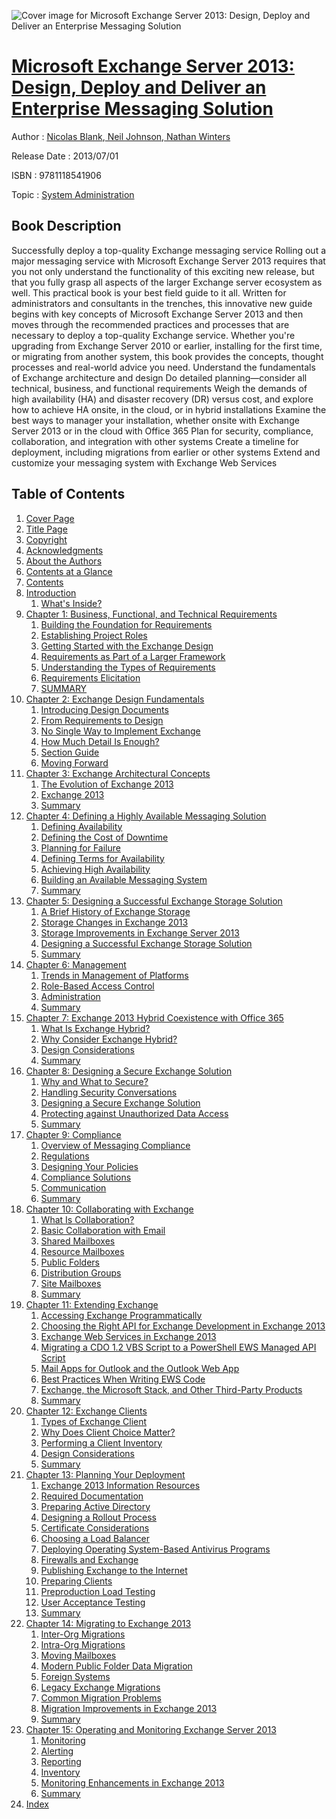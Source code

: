 ![Cover image for Microsoft Exchange Server 2013: Design, Deploy and Deliver an Enterprise Messaging Solution](https://imgdetail.ebookreading.net/cover/cover/system_admin/EB9781118541906.jpg)

[Microsoft Exchange Server 2013: Design, Deploy and Deliver an Enterprise Messaging Solution](https://ebookreading.net/view/book/Microsoft+Exchange+Server+2013%3A+Design%2C+Deploy+and+Deliver+an+Enterprise+Messaging+Solution-EB9781118541906_1.html "Microsoft Exchange Server 2013: Design, Deploy and Deliver an Enterprise Messaging Solution")
====================================================================================================================

Author : [Nicolas Blank](https://ebookreading.net/search/author/Nicolas+Blank),[ Neil Johnson](https://ebookreading.net/search/author/+Neil+Johnson),[ Nathan Winters](https://ebookreading.net/search/author/+Nathan+Winters)

Release Date : 2013/07/01

ISBN : 9781118541906

Topic : [System Administration](https://ebookreading.net/search/category/system-administration)

Book Description
-----------------

Successfully deploy a top-quality Exchange messaging service
Rolling out a major messaging service with Microsoft Exchange Server 2013 requires that you not only understand the functionality of this exciting new release, but that you fully grasp all aspects of the larger Exchange server ecosystem as well. This practical book is your best field guide to it all.
Written for administrators and consultants in the trenches, this innovative new guide begins with key concepts of Microsoft Exchange Server 2013 and then moves through the recommended practices and processes that are necessary to deploy a top-quality Exchange service. Whether you're upgrading from Exchange Server 2010 or earlier, installing for the first time, or migrating from another system, this book provides the concepts, thought processes and real-world advice you need.
Understand the fundamentals of Exchange architecture and design
Do detailed planning—consider all technical, business, and functional requirements
Weigh the demands of high availability (HA) and disaster recovery (DR) versus cost, and explore how to achieve HA onsite, in the cloud, or in hybrid installations
Examine the best ways to manager your installation, whether onsite with Exchange Server 2013 or in the cloud with Office 365
Plan for security, compliance, collaboration, and integration with other systems
Create a timeline for deployment, including migrations from earlier or other systems
Extend and customize your messaging system with Exchange Web Services
              
Table of Contents
-----------------

1. [Cover Page](https://ebookreading.net/view/book/Microsoft+Exchange+Server+2013%3A+Design%2C+Deploy+and+Deliver+an+Enterprise+Messaging+Solution-EB9781118541906_1.html)
1. [Title Page](https://ebookreading.net/view/book/Microsoft+Exchange+Server+2013%3A+Design%2C+Deploy+and+Deliver+an+Enterprise+Messaging+Solution-EB9781118541906_2.html)
1. [Copyright](https://ebookreading.net/view/book/Microsoft+Exchange+Server+2013%3A+Design%2C+Deploy+and+Deliver+an+Enterprise+Messaging+Solution-EB9781118541906_3.html)
1. [Acknowledgments](https://ebookreading.net/view/book/Microsoft+Exchange+Server+2013%3A+Design%2C+Deploy+and+Deliver+an+Enterprise+Messaging+Solution-EB9781118541906_6.html#ack)
1. [About the Authors](https://ebookreading.net/view/book/Microsoft+Exchange+Server+2013%3A+Design%2C+Deploy+and+Deliver+an+Enterprise+Messaging+Solution-EB9781118541906_7.html#aboutthe)
1. [Contents at a Glance](https://ebookreading.net/view/book/Microsoft+Exchange+Server+2013%3A+Design%2C+Deploy+and+Deliver+an+Enterprise+Messaging+Solution-EB9781118541906_8.html#conte)
1. [Contents](https://ebookreading.net/view/book/Microsoft+Exchange+Server+2013%3A+Design%2C+Deploy+and+Deliver+an+Enterprise+Messaging+Solution-EB9781118541906_9.html)
1. [Introduction](https://ebookreading.net/view/book/Microsoft+Exchange+Server+2013%3A+Design%2C+Deploy+and+Deliver+an+Enterprise+Messaging+Solution-EB9781118541906_10.html#intro)
    1. [What&#39;s Inside?](https://ebookreading.net/view/book/Microsoft+Exchange+Server+2013%3A+Design%2C+Deploy+and+Deliver+an+Enterprise+Messaging+Solution-EB9781118541906_10.html#intro-sec003)
1. [Chapter 1: Business, Functional, and Technical Requirements](https://ebookreading.net/view/book/Microsoft+Exchange+Server+2013%3A+Design%2C+Deploy+and+Deliver+an+Enterprise+Messaging+Solution-EB9781118541906_11.html#ch01)
    1. [Building the Foundation for Requirements](https://ebookreading.net/view/book/Microsoft+Exchange+Server+2013%3A+Design%2C+Deploy+and+Deliver+an+Enterprise+Messaging+Solution-EB9781118541906_11.html#ch001-sec001)
    1. [Establishing Project Roles](https://ebookreading.net/view/book/Microsoft+Exchange+Server+2013%3A+Design%2C+Deploy+and+Deliver+an+Enterprise+Messaging+Solution-EB9781118541906_11.html#ch001-sec002)
    1. [Getting Started with the Exchange Design](https://ebookreading.net/view/book/Microsoft+Exchange+Server+2013%3A+Design%2C+Deploy+and+Deliver+an+Enterprise+Messaging+Solution-EB9781118541906_11.html#ch001-sec003)
    1. [Requirements as Part of a Larger Framework](https://ebookreading.net/view/book/Microsoft+Exchange+Server+2013%3A+Design%2C+Deploy+and+Deliver+an+Enterprise+Messaging+Solution-EB9781118541906_11.html#ch001-sec004)
    1. [Understanding the Types of Requirements](https://ebookreading.net/view/book/Microsoft+Exchange+Server+2013%3A+Design%2C+Deploy+and+Deliver+an+Enterprise+Messaging+Solution-EB9781118541906_11.html#ch001-sec005)
    1. [Requirements Elicitation](https://ebookreading.net/view/book/Microsoft+Exchange+Server+2013%3A+Design%2C+Deploy+and+Deliver+an+Enterprise+Messaging+Solution-EB9781118541906_11.html#ch001-sec010)
    1. [SUMMARY](https://ebookreading.net/view/book/Microsoft+Exchange+Server+2013%3A+Design%2C+Deploy+and+Deliver+an+Enterprise+Messaging+Solution-EB9781118541906_11.html#ch001-sec011)
1. [Chapter 2: Exchange Design Fundamentals](https://ebookreading.net/view/book/Microsoft+Exchange+Server+2013%3A+Design%2C+Deploy+and+Deliver+an+Enterprise+Messaging+Solution-EB9781118541906_12.html#ch02)
    1. [Introducing Design Documents](https://ebookreading.net/view/book/Microsoft+Exchange+Server+2013%3A+Design%2C+Deploy+and+Deliver+an+Enterprise+Messaging+Solution-EB9781118541906_12.html#ch002-sec001)
    1. [From Requirements to Design](https://ebookreading.net/view/book/Microsoft+Exchange+Server+2013%3A+Design%2C+Deploy+and+Deliver+an+Enterprise+Messaging+Solution-EB9781118541906_12.html#ch002-sec002)
    1. [No Single Way to Implement Exchange](https://ebookreading.net/view/book/Microsoft+Exchange+Server+2013%3A+Design%2C+Deploy+and+Deliver+an+Enterprise+Messaging+Solution-EB9781118541906_12.html#ch002-sec003)
    1. [How Much Detail Is Enough?](https://ebookreading.net/view/book/Microsoft+Exchange+Server+2013%3A+Design%2C+Deploy+and+Deliver+an+Enterprise+Messaging+Solution-EB9781118541906_12.html#ch002-sec004)
    1. [Section Guide](https://ebookreading.net/view/book/Microsoft+Exchange+Server+2013%3A+Design%2C+Deploy+and+Deliver+an+Enterprise+Messaging+Solution-EB9781118541906_12.html#ch002-sec005)
    1. [Moving Forward](https://ebookreading.net/view/book/Microsoft+Exchange+Server+2013%3A+Design%2C+Deploy+and+Deliver+an+Enterprise+Messaging+Solution-EB9781118541906_12.html#ch002-sec030)
1. [Chapter 3: Exchange Architectural Concepts](https://ebookreading.net/view/book/Microsoft+Exchange+Server+2013%3A+Design%2C+Deploy+and+Deliver+an+Enterprise+Messaging+Solution-EB9781118541906_13.html#ch03)
    1. [The Evolution of Exchange 2013](https://ebookreading.net/view/book/Microsoft+Exchange+Server+2013%3A+Design%2C+Deploy+and+Deliver+an+Enterprise+Messaging+Solution-EB9781118541906_13.html#ch003-sec001)
    1. [Exchange 2013](https://ebookreading.net/view/book/Microsoft+Exchange+Server+2013%3A+Design%2C+Deploy+and+Deliver+an+Enterprise+Messaging+Solution-EB9781118541906_13.html#ch003-sec025)
    1. [Summary](https://ebookreading.net/view/book/Microsoft+Exchange+Server+2013%3A+Design%2C+Deploy+and+Deliver+an+Enterprise+Messaging+Solution-EB9781118541906_13.html#ch003-sec061)
1. [Chapter 4: Defining a Highly Available Messaging Solution](https://ebookreading.net/view/book/Microsoft+Exchange+Server+2013%3A+Design%2C+Deploy+and+Deliver+an+Enterprise+Messaging+Solution-EB9781118541906_14.html#ch04)
    1. [Defining Availability](https://ebookreading.net/view/book/Microsoft+Exchange+Server+2013%3A+Design%2C+Deploy+and+Deliver+an+Enterprise+Messaging+Solution-EB9781118541906_14.html#ch004-sec001)
    1. [Defining the Cost of Downtime](https://ebookreading.net/view/book/Microsoft+Exchange+Server+2013%3A+Design%2C+Deploy+and+Deliver+an+Enterprise+Messaging+Solution-EB9781118541906_14.html#ch004-sec003)
    1. [Planning for Failure](https://ebookreading.net/view/book/Microsoft+Exchange+Server+2013%3A+Design%2C+Deploy+and+Deliver+an+Enterprise+Messaging+Solution-EB9781118541906_14.html#ch004-sec004)
    1. [Defining Terms for Availability](https://ebookreading.net/view/book/Microsoft+Exchange+Server+2013%3A+Design%2C+Deploy+and+Deliver+an+Enterprise+Messaging+Solution-EB9781118541906_14.html#ch004-sec005)
    1. [Achieving High Availability](https://ebookreading.net/view/book/Microsoft+Exchange+Server+2013%3A+Design%2C+Deploy+and+Deliver+an+Enterprise+Messaging+Solution-EB9781118541906_14.html#ch004-sec011)
    1. [Building an Available Messaging System](https://ebookreading.net/view/book/Microsoft+Exchange+Server+2013%3A+Design%2C+Deploy+and+Deliver+an+Enterprise+Messaging+Solution-EB9781118541906_14.html#ch004-sec012)
    1. [Summary](https://ebookreading.net/view/book/Microsoft+Exchange+Server+2013%3A+Design%2C+Deploy+and+Deliver+an+Enterprise+Messaging+Solution-EB9781118541906_14.html#ch004-sec025)
1. [Chapter 5: Designing a Successful Exchange Storage Solution](https://ebookreading.net/view/book/Microsoft+Exchange+Server+2013%3A+Design%2C+Deploy+and+Deliver+an+Enterprise+Messaging+Solution-EB9781118541906_15.html#ch05)
    1. [A Brief History of Exchange Storage](https://ebookreading.net/view/book/Microsoft+Exchange+Server+2013%3A+Design%2C+Deploy+and+Deliver+an+Enterprise+Messaging+Solution-EB9781118541906_15.html#ch005-sec001)
    1. [Storage Changes in Exchange 2013](https://ebookreading.net/view/book/Microsoft+Exchange+Server+2013%3A+Design%2C+Deploy+and+Deliver+an+Enterprise+Messaging+Solution-EB9781118541906_15.html#ch005-sec006)
    1. [Storage Improvements in Exchange Server 2013](https://ebookreading.net/view/book/Microsoft+Exchange+Server+2013%3A+Design%2C+Deploy+and+Deliver+an+Enterprise+Messaging+Solution-EB9781118541906_15.html#ch005-sec013)
    1. [Designing a Successful Exchange Storage Solution](https://ebookreading.net/view/book/Microsoft+Exchange+Server+2013%3A+Design%2C+Deploy+and+Deliver+an+Enterprise+Messaging+Solution-EB9781118541906_15.html#ch005-sec016)
    1. [Summary](https://ebookreading.net/view/book/Microsoft+Exchange+Server+2013%3A+Design%2C+Deploy+and+Deliver+an+Enterprise+Messaging+Solution-EB9781118541906_15.html#ch005-sec025)
1. [Chapter 6: Management](https://ebookreading.net/view/book/Microsoft+Exchange+Server+2013%3A+Design%2C+Deploy+and+Deliver+an+Enterprise+Messaging+Solution-EB9781118541906_16.html#ch06)
    1. [Trends in Management of Platforms](https://ebookreading.net/view/book/Microsoft+Exchange+Server+2013%3A+Design%2C+Deploy+and+Deliver+an+Enterprise+Messaging+Solution-EB9781118541906_16.html#ch006-sec001)
    1. [Role-Based Access Control](https://ebookreading.net/view/book/Microsoft+Exchange+Server+2013%3A+Design%2C+Deploy+and+Deliver+an+Enterprise+Messaging+Solution-EB9781118541906_16.html#ch006-sec002)
    1. [Administration](https://ebookreading.net/view/book/Microsoft+Exchange+Server+2013%3A+Design%2C+Deploy+and+Deliver+an+Enterprise+Messaging+Solution-EB9781118541906_16.html#ch006-sec024)
    1. [Summary](https://ebookreading.net/view/book/Microsoft+Exchange+Server+2013%3A+Design%2C+Deploy+and+Deliver+an+Enterprise+Messaging+Solution-EB9781118541906_16.html#ch006-sec031)
1. [Chapter 7: Exchange 2013 Hybrid Coexistence with Office 365](https://ebookreading.net/view/book/Microsoft+Exchange+Server+2013%3A+Design%2C+Deploy+and+Deliver+an+Enterprise+Messaging+Solution-EB9781118541906_17.html#ch07)
    1. [What Is Exchange Hybrid?](https://ebookreading.net/view/book/Microsoft+Exchange+Server+2013%3A+Design%2C+Deploy+and+Deliver+an+Enterprise+Messaging+Solution-EB9781118541906_17.html#ch007-sec001)
    1. [Why Consider Exchange Hybrid?](https://ebookreading.net/view/book/Microsoft+Exchange+Server+2013%3A+Design%2C+Deploy+and+Deliver+an+Enterprise+Messaging+Solution-EB9781118541906_17.html#ch007-sec008)
    1. [Design Considerations](https://ebookreading.net/view/book/Microsoft+Exchange+Server+2013%3A+Design%2C+Deploy+and+Deliver+an+Enterprise+Messaging+Solution-EB9781118541906_17.html#ch007-sec019)
    1. [Summary](https://ebookreading.net/view/book/Microsoft+Exchange+Server+2013%3A+Design%2C+Deploy+and+Deliver+an+Enterprise+Messaging+Solution-EB9781118541906_17.html#ch007-sec040)
1. [Chapter 8: Designing a Secure Exchange Solution](https://ebookreading.net/view/book/Microsoft+Exchange+Server+2013%3A+Design%2C+Deploy+and+Deliver+an+Enterprise+Messaging+Solution-EB9781118541906_18.html#ch08)
    1. [Why and What to Secure?](https://ebookreading.net/view/book/Microsoft+Exchange+Server+2013%3A+Design%2C+Deploy+and+Deliver+an+Enterprise+Messaging+Solution-EB9781118541906_18.html#ch008-sec001)
    1. [Handling Security Conversations](https://ebookreading.net/view/book/Microsoft+Exchange+Server+2013%3A+Design%2C+Deploy+and+Deliver+an+Enterprise+Messaging+Solution-EB9781118541906_18.html#ch008-sec005)
    1. [Designing a Secure Exchange Solution](https://ebookreading.net/view/book/Microsoft+Exchange+Server+2013%3A+Design%2C+Deploy+and+Deliver+an+Enterprise+Messaging+Solution-EB9781118541906_18.html#ch008-sec011)
    1. [Protecting against Unauthorized Data Access](https://ebookreading.net/view/book/Microsoft+Exchange+Server+2013%3A+Design%2C+Deploy+and+Deliver+an+Enterprise+Messaging+Solution-EB9781118541906_18.html#ch008-sec019)
    1. [Summary](https://ebookreading.net/view/book/Microsoft+Exchange+Server+2013%3A+Design%2C+Deploy+and+Deliver+an+Enterprise+Messaging+Solution-EB9781118541906_18.html#ch008-sec031)
1. [Chapter 9: Compliance](https://ebookreading.net/view/book/Microsoft+Exchange+Server+2013%3A+Design%2C+Deploy+and+Deliver+an+Enterprise+Messaging+Solution-EB9781118541906_19.html#ch09)
    1. [Overview of Messaging Compliance](https://ebookreading.net/view/book/Microsoft+Exchange+Server+2013%3A+Design%2C+Deploy+and+Deliver+an+Enterprise+Messaging+Solution-EB9781118541906_19.html#ch009-sec001)
    1. [Regulations](https://ebookreading.net/view/book/Microsoft+Exchange+Server+2013%3A+Design%2C+Deploy+and+Deliver+an+Enterprise+Messaging+Solution-EB9781118541906_19.html#ch009-sec002)
    1. [Designing Your Policies](https://ebookreading.net/view/book/Microsoft+Exchange+Server+2013%3A+Design%2C+Deploy+and+Deliver+an+Enterprise+Messaging+Solution-EB9781118541906_19.html#ch009-sec003)
    1. [Compliance Solutions](https://ebookreading.net/view/book/Microsoft+Exchange+Server+2013%3A+Design%2C+Deploy+and+Deliver+an+Enterprise+Messaging+Solution-EB9781118541906_19.html#ch009-sec021)
    1. [Communication](https://ebookreading.net/view/book/Microsoft+Exchange+Server+2013%3A+Design%2C+Deploy+and+Deliver+an+Enterprise+Messaging+Solution-EB9781118541906_19.html#ch009-sec034)
    1. [Summary](https://ebookreading.net/view/book/Microsoft+Exchange+Server+2013%3A+Design%2C+Deploy+and+Deliver+an+Enterprise+Messaging+Solution-EB9781118541906_19.html#ch009-sec035)
1. [Chapter 10: Collaborating with Exchange](https://ebookreading.net/view/book/Microsoft+Exchange+Server+2013%3A+Design%2C+Deploy+and+Deliver+an+Enterprise+Messaging+Solution-EB9781118541906_20.html#ch10)
    1. [What Is Collaboration?](https://ebookreading.net/view/book/Microsoft+Exchange+Server+2013%3A+Design%2C+Deploy+and+Deliver+an+Enterprise+Messaging+Solution-EB9781118541906_20.html#ch010-sec001)
    1. [Basic Collaboration with Email](https://ebookreading.net/view/book/Microsoft+Exchange+Server+2013%3A+Design%2C+Deploy+and+Deliver+an+Enterprise+Messaging+Solution-EB9781118541906_20.html#ch010-sec002)
    1. [Shared Mailboxes](https://ebookreading.net/view/book/Microsoft+Exchange+Server+2013%3A+Design%2C+Deploy+and+Deliver+an+Enterprise+Messaging+Solution-EB9781118541906_20.html#ch010-sec006)
    1. [Resource Mailboxes](https://ebookreading.net/view/book/Microsoft+Exchange+Server+2013%3A+Design%2C+Deploy+and+Deliver+an+Enterprise+Messaging+Solution-EB9781118541906_20.html#ch010-sec010)
    1. [Public Folders](https://ebookreading.net/view/book/Microsoft+Exchange+Server+2013%3A+Design%2C+Deploy+and+Deliver+an+Enterprise+Messaging+Solution-EB9781118541906_20.html#ch010-sec012)
    1. [Distribution Groups](https://ebookreading.net/view/book/Microsoft+Exchange+Server+2013%3A+Design%2C+Deploy+and+Deliver+an+Enterprise+Messaging+Solution-EB9781118541906_20.html#ch010-sec014)
    1. [Site Mailboxes](https://ebookreading.net/view/book/Microsoft+Exchange+Server+2013%3A+Design%2C+Deploy+and+Deliver+an+Enterprise+Messaging+Solution-EB9781118541906_20.html#ch010-sec015)
    1. [Summary](https://ebookreading.net/view/book/Microsoft+Exchange+Server+2013%3A+Design%2C+Deploy+and+Deliver+an+Enterprise+Messaging+Solution-EB9781118541906_20.html#ch010-sec034)
1. [Chapter 11: Extending Exchange](https://ebookreading.net/view/book/Microsoft+Exchange+Server+2013%3A+Design%2C+Deploy+and+Deliver+an+Enterprise+Messaging+Solution-EB9781118541906_21.html#ch11)
    1. [Accessing Exchange Programmatically](https://ebookreading.net/view/book/Microsoft+Exchange+Server+2013%3A+Design%2C+Deploy+and+Deliver+an+Enterprise+Messaging+Solution-EB9781118541906_21.html#ch011-sec001)
    1. [Choosing the Right API for Exchange Development in Exchange 2013](https://ebookreading.net/view/book/Microsoft+Exchange+Server+2013%3A+Design%2C+Deploy+and+Deliver+an+Enterprise+Messaging+Solution-EB9781118541906_21.html#ch011-sec007)
    1. [Exchange Web Services in Exchange 2013](https://ebookreading.net/view/book/Microsoft+Exchange+Server+2013%3A+Design%2C+Deploy+and+Deliver+an+Enterprise+Messaging+Solution-EB9781118541906_21.html#ch011-sec009)
    1. [Migrating a CDO 1.2 VBS Script to a PowerShell EWS Managed API Script](https://ebookreading.net/view/book/Microsoft+Exchange+Server+2013%3A+Design%2C+Deploy+and+Deliver+an+Enterprise+Messaging+Solution-EB9781118541906_21.html#ch011-sec037)
    1. [Mail Apps for Outlook and the Outlook Web App](https://ebookreading.net/view/book/Microsoft+Exchange+Server+2013%3A+Design%2C+Deploy+and+Deliver+an+Enterprise+Messaging+Solution-EB9781118541906_21.html#ch011-sec042)
    1. [Best Practices When Writing EWS Code](https://ebookreading.net/view/book/Microsoft+Exchange+Server+2013%3A+Design%2C+Deploy+and+Deliver+an+Enterprise+Messaging+Solution-EB9781118541906_21.html#ch011-sec049)
    1. [Exchange, the Microsoft Stack, and Other Third-Party Products](https://ebookreading.net/view/book/Microsoft+Exchange+Server+2013%3A+Design%2C+Deploy+and+Deliver+an+Enterprise+Messaging+Solution-EB9781118541906_21.html#ch011-sec050)
    1. [Summary](https://ebookreading.net/view/book/Microsoft+Exchange+Server+2013%3A+Design%2C+Deploy+and+Deliver+an+Enterprise+Messaging+Solution-EB9781118541906_21.html#ch011-sec051)
1. [Chapter 12: Exchange Clients](https://ebookreading.net/view/book/Microsoft+Exchange+Server+2013%3A+Design%2C+Deploy+and+Deliver+an+Enterprise+Messaging+Solution-EB9781118541906_22.html#ch12)
    1. [Types of Exchange Client](https://ebookreading.net/view/book/Microsoft+Exchange+Server+2013%3A+Design%2C+Deploy+and+Deliver+an+Enterprise+Messaging+Solution-EB9781118541906_22.html#ch012-sec001)
    1. [Why Does Client Choice Matter?](https://ebookreading.net/view/book/Microsoft+Exchange+Server+2013%3A+Design%2C+Deploy+and+Deliver+an+Enterprise+Messaging+Solution-EB9781118541906_22.html#ch012-sec008)
    1. [Performing a Client Inventory](https://ebookreading.net/view/book/Microsoft+Exchange+Server+2013%3A+Design%2C+Deploy+and+Deliver+an+Enterprise+Messaging+Solution-EB9781118541906_22.html#ch012-sec018)
    1. [Design Considerations](https://ebookreading.net/view/book/Microsoft+Exchange+Server+2013%3A+Design%2C+Deploy+and+Deliver+an+Enterprise+Messaging+Solution-EB9781118541906_22.html#ch012-sec023)
    1. [Summary](https://ebookreading.net/view/book/Microsoft+Exchange+Server+2013%3A+Design%2C+Deploy+and+Deliver+an+Enterprise+Messaging+Solution-EB9781118541906_22.html#ch012-sec032)
1. [Chapter 13: Planning Your Deployment](https://ebookreading.net/view/book/Microsoft+Exchange+Server+2013%3A+Design%2C+Deploy+and+Deliver+an+Enterprise+Messaging+Solution-EB9781118541906_23.html#ch13)
    1. [Exchange 2013 Information Resources](https://ebookreading.net/view/book/Microsoft+Exchange+Server+2013%3A+Design%2C+Deploy+and+Deliver+an+Enterprise+Messaging+Solution-EB9781118541906_23.html#ch013-sec001)
    1. [Required Documentation](https://ebookreading.net/view/book/Microsoft+Exchange+Server+2013%3A+Design%2C+Deploy+and+Deliver+an+Enterprise+Messaging+Solution-EB9781118541906_23.html#ch013-sec002)
    1. [Preparing Active Directory](https://ebookreading.net/view/book/Microsoft+Exchange+Server+2013%3A+Design%2C+Deploy+and+Deliver+an+Enterprise+Messaging+Solution-EB9781118541906_23.html#ch013-sec003)
    1. [Designing a Rollout Process](https://ebookreading.net/view/book/Microsoft+Exchange+Server+2013%3A+Design%2C+Deploy+and+Deliver+an+Enterprise+Messaging+Solution-EB9781118541906_23.html#ch013-sec007)
    1. [Certificate Considerations](https://ebookreading.net/view/book/Microsoft+Exchange+Server+2013%3A+Design%2C+Deploy+and+Deliver+an+Enterprise+Messaging+Solution-EB9781118541906_23.html#ch013-sec010)
    1. [Choosing a Load Balancer](https://ebookreading.net/view/book/Microsoft+Exchange+Server+2013%3A+Design%2C+Deploy+and+Deliver+an+Enterprise+Messaging+Solution-EB9781118541906_23.html#ch013-sec011)
    1. [Deploying Operating System-Based Antivirus Programs](https://ebookreading.net/view/book/Microsoft+Exchange+Server+2013%3A+Design%2C+Deploy+and+Deliver+an+Enterprise+Messaging+Solution-EB9781118541906_23.html#ch013-sec013)
    1. [Firewalls and Exchange](https://ebookreading.net/view/book/Microsoft+Exchange+Server+2013%3A+Design%2C+Deploy+and+Deliver+an+Enterprise+Messaging+Solution-EB9781118541906_23.html#ch013-sec014)
    1. [Publishing Exchange to the Internet](https://ebookreading.net/view/book/Microsoft+Exchange+Server+2013%3A+Design%2C+Deploy+and+Deliver+an+Enterprise+Messaging+Solution-EB9781118541906_23.html#ch013-sec015)
    1. [Preparing Clients](https://ebookreading.net/view/book/Microsoft+Exchange+Server+2013%3A+Design%2C+Deploy+and+Deliver+an+Enterprise+Messaging+Solution-EB9781118541906_23.html#ch013-sec016)
    1. [Preproduction Load Testing](https://ebookreading.net/view/book/Microsoft+Exchange+Server+2013%3A+Design%2C+Deploy+and+Deliver+an+Enterprise+Messaging+Solution-EB9781118541906_23.html#ch013-sec017)
    1. [User Acceptance Testing](https://ebookreading.net/view/book/Microsoft+Exchange+Server+2013%3A+Design%2C+Deploy+and+Deliver+an+Enterprise+Messaging+Solution-EB9781118541906_23.html#ch013-sec018)
    1. [Summary](https://ebookreading.net/view/book/Microsoft+Exchange+Server+2013%3A+Design%2C+Deploy+and+Deliver+an+Enterprise+Messaging+Solution-EB9781118541906_23.html#ch013-sec019)
1. [Chapter 14: Migrating to Exchange 2013](https://ebookreading.net/view/book/Microsoft+Exchange+Server+2013%3A+Design%2C+Deploy+and+Deliver+an+Enterprise+Messaging+Solution-EB9781118541906_24.html#ch14)
    1. [Inter-Org Migrations](https://ebookreading.net/view/book/Microsoft+Exchange+Server+2013%3A+Design%2C+Deploy+and+Deliver+an+Enterprise+Messaging+Solution-EB9781118541906_24.html#ch014-sec001)
    1. [Intra-Org Migrations](https://ebookreading.net/view/book/Microsoft+Exchange+Server+2013%3A+Design%2C+Deploy+and+Deliver+an+Enterprise+Messaging+Solution-EB9781118541906_24.html#ch014-sec013)
    1. [Moving Mailboxes](https://ebookreading.net/view/book/Microsoft+Exchange+Server+2013%3A+Design%2C+Deploy+and+Deliver+an+Enterprise+Messaging+Solution-EB9781118541906_24.html#ch014-sec024)
    1. [Modern Public Folder Data Migration](https://ebookreading.net/view/book/Microsoft+Exchange+Server+2013%3A+Design%2C+Deploy+and+Deliver+an+Enterprise+Messaging+Solution-EB9781118541906_24.html#ch014-sec031)
    1. [Foreign Systems](https://ebookreading.net/view/book/Microsoft+Exchange+Server+2013%3A+Design%2C+Deploy+and+Deliver+an+Enterprise+Messaging+Solution-EB9781118541906_24.html#ch014-sec033)
    1. [Legacy Exchange Migrations](https://ebookreading.net/view/book/Microsoft+Exchange+Server+2013%3A+Design%2C+Deploy+and+Deliver+an+Enterprise+Messaging+Solution-EB9781118541906_24.html#ch014-sec037)
    1. [Common Migration Problems](https://ebookreading.net/view/book/Microsoft+Exchange+Server+2013%3A+Design%2C+Deploy+and+Deliver+an+Enterprise+Messaging+Solution-EB9781118541906_24.html#ch014-sec042)
    1. [Migration Improvements in Exchange 2013](https://ebookreading.net/view/book/Microsoft+Exchange+Server+2013%3A+Design%2C+Deploy+and+Deliver+an+Enterprise+Messaging+Solution-EB9781118541906_24.html#ch014-sec049)
    1. [Summary](https://ebookreading.net/view/book/Microsoft+Exchange+Server+2013%3A+Design%2C+Deploy+and+Deliver+an+Enterprise+Messaging+Solution-EB9781118541906_24.html#ch014-sec052)
1. [Chapter 15: Operating and Monitoring Exchange Server 2013](https://ebookreading.net/view/book/Microsoft+Exchange+Server+2013%3A+Design%2C+Deploy+and+Deliver+an+Enterprise+Messaging+Solution-EB9781118541906_25.html#ch15)
    1. [Monitoring](https://ebookreading.net/view/book/Microsoft+Exchange+Server+2013%3A+Design%2C+Deploy+and+Deliver+an+Enterprise+Messaging+Solution-EB9781118541906_25.html#ch015-sec001)
    1. [Alerting](https://ebookreading.net/view/book/Microsoft+Exchange+Server+2013%3A+Design%2C+Deploy+and+Deliver+an+Enterprise+Messaging+Solution-EB9781118541906_25.html#ch015-sec002)
    1. [Reporting](https://ebookreading.net/view/book/Microsoft+Exchange+Server+2013%3A+Design%2C+Deploy+and+Deliver+an+Enterprise+Messaging+Solution-EB9781118541906_25.html#ch015-sec003)
    1. [Inventory](https://ebookreading.net/view/book/Microsoft+Exchange+Server+2013%3A+Design%2C+Deploy+and+Deliver+an+Enterprise+Messaging+Solution-EB9781118541906_25.html#ch015-sec013)
    1. [Monitoring Enhancements in Exchange 2013](https://ebookreading.net/view/book/Microsoft+Exchange+Server+2013%3A+Design%2C+Deploy+and+Deliver+an+Enterprise+Messaging+Solution-EB9781118541906_25.html#ch015-sec014)
    1. [Summary](https://ebookreading.net/view/book/Microsoft+Exchange+Server+2013%3A+Design%2C+Deploy+and+Deliver+an+Enterprise+Messaging+Solution-EB9781118541906_25.html#ch015-sec019)
1. [Index](https://ebookreading.net/view/book/Microsoft+Exchange+Server+2013%3A+Design%2C+Deploy+and+Deliver+an+Enterprise+Messaging+Solution-EB9781118541906_26.html#index)
